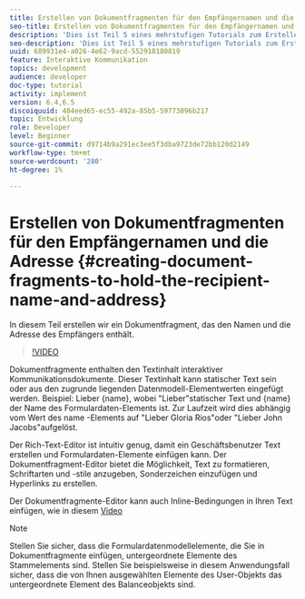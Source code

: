 ```yaml
---
title: Erstellen von Dokumentfragmenten für den Empfängernamen und die Adresse
seo-title: Erstellen von Dokumentfragmenten für den Empfängernamen und die Adresse
description: 'Dies ist Teil 5 eines mehrstufigen Tutorials zum Erstellen Ihres ersten interaktiven Kommunikationsdokuments. In diesem Teil erstellen wir ein Dokumentfragment, das den Namen und die Adresse des Empfängers enthält. '
seo-description: 'Dies ist Teil 5 eines mehrstufigen Tutorials zum Erstellen Ihres ersten interaktiven Kommunikationsdokuments. In diesem Teil erstellen wir ein Dokumentfragment, das den Namen und die Adresse des Empfängers enthält. '
uuid: 689931e4-a026-4e62-9acd-552918180819
feature: Interaktive Kommunikation
topics: development
audience: developer
doc-type: tutorial
activity: implement
version: 6.4,6.5
discoiquuid: 404eed65-ec55-492a-85b5-59773896b217
topic: Entwicklung
role: Developer
level: Beginner
source-git-commit: d9714b9a291ec3ee5f3dba9723de72bb120d2149
workflow-type: tm+mt
source-wordcount: '280'
ht-degree: 1%

---
```



# Erstellen von Dokumentfragmenten für den Empfängernamen und die Adresse {#creating-document-fragments-to-hold-the-recipient-name-and-address}

In diesem Teil erstellen wir ein Dokumentfragment, das den Namen und die Adresse des Empfängers enthält.

>[!VIDEO](https://video.tv.adobe.com/v/22350/?quality=9&learn=on)

Dokumentfragmente enthalten den Textinhalt interaktiver Kommunikationsdokumente. Dieser Textinhalt kann statischer Text sein oder aus den zugrunde liegenden Datenmodell-Elementwerten eingefügt werden. Beispiel: Lieber {name}, wobei &quot;Lieber&quot;statischer Text und {name} der Name des Formulardaten-Elements ist. Zur Laufzeit wird dies abhängig vom Wert des name -Elements auf &quot;Lieber Gloria Rios&quot;oder &quot;Lieber John Jacobs&quot;aufgelöst.

Der Rich-Text-Editor ist intuitiv genug, damit ein Geschäftsbenutzer Text erstellen und Formulardaten-Elemente einfügen kann. Der Dokumentfragment-Editor bietet die Möglichkeit, Text zu formatieren, Schriftarten und -stile anzugeben, Sonderzeichen einzufügen und Hyperlinks zu erstellen.

Der Dokumentfragmente-Editor kann auch Inline-Bedingungen in Ihren Text einfügen, wie in diesem [Video](https://helpx.adobe.com/experience-manager/kt/forms/using/editing-improvements-correspondence-mgmt-feature-video-use.html)

>[!NOTE]
>
>Stellen Sie sicher, dass die Formulardatenmodellelemente, die Sie in Dokumentfragmente einfügen, untergeordnete Elemente des Stammelements sind. Stellen Sie beispielsweise in diesem Anwendungsfall sicher, dass die von Ihnen ausgewählten Elemente des User-Objekts das untergeordnete Element des Balanceobjekts sind.

